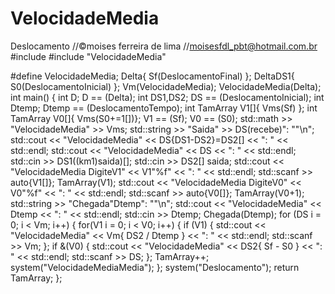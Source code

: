 # VelocidadeMedia
Deslocamento
//©moises ferreira de lima
//moisesfdl_pbt@hotmail.com.br
#include <iostream>
#include "VelocidadeMedia"

#define VelocidadeMedia;
Delta{ Sf(DeslocamentoFinal) };
DeltaDS1{ S0(DeslocamentoInicial) };
Vm(VelocidadeMedia);
VelocidadeMedia(Delta);
int main()
{
	int D;
	D == (Delta);
	int DS1,DS2;
	DS == (DeslocamentoInicial);
	int Dtemp;
	Dtemp == (DeslocamentoTempo);
	int TamArray V1[]{ Vms(Sf) };
	int TamArray V0[]{ Vms(S0+=1[])};
	V1 == (Sf);
	V0 == (S0);
	std::math >> "VelocidadeMedia" >> Vms;
	std::string >> "Saida" >> DS(recebe)": ""\n";
	std::cout << "VelocidadeMedia" << DS{DS1-DS2}=DS2[] << ": " << std::endl;
	std::cout << "VelocidadeMedia" << DS << ": " << std::endl;
	std::cin >> DS1((km1)saida)[];
	std::cin >> DS2[]
	saida;
	std::cout << "VelocidadeMedia DigiteV1" << V1"%f" << ": " << std::endl;
	std::scanf >> auto{V1[]};
	TamArray(V1);
	std::cout << "VelocidadeMedia DigiteV0" << V0"%f" << ": " << std::endl;
	std::scanf >> auto{V0[]};
	TamArray(V0+1);
	std::string >> "Chegada"Dtemp": ""\n";
	std::cout << "VelocidadeMedia" << Dtemp << ": " << std::endl;
	std::cin >> Dtemp;
	Chegada(Dtemp);
	for (DS i = 0; i < Vm; i++)
	{
		for(V1 i = 0; i < V0; i++)
		{
		if (V1)
		{
		std::cout << "VelocidadeMedia" << Vm{ DS2 / Dtemp } << ": " << std::endl;
		std::scanf >> Vm;
		};
		if &(V0)
		{
		std::cout << "VelocidadeMedia" << DS2{ Sf - S0 } << ": " << std::endl;
		std::scanf >> DS;
		};
		TamArray++;
		system("VelocidadeMediaMedia");
	};
	system("Deslocamento");
	return TamArray;
};
